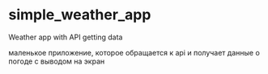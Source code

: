 # simple_weather_app

Weather app with API getting data

маленькое приложение, которое обращается к api и получает данные о погоде с выводом на экран
